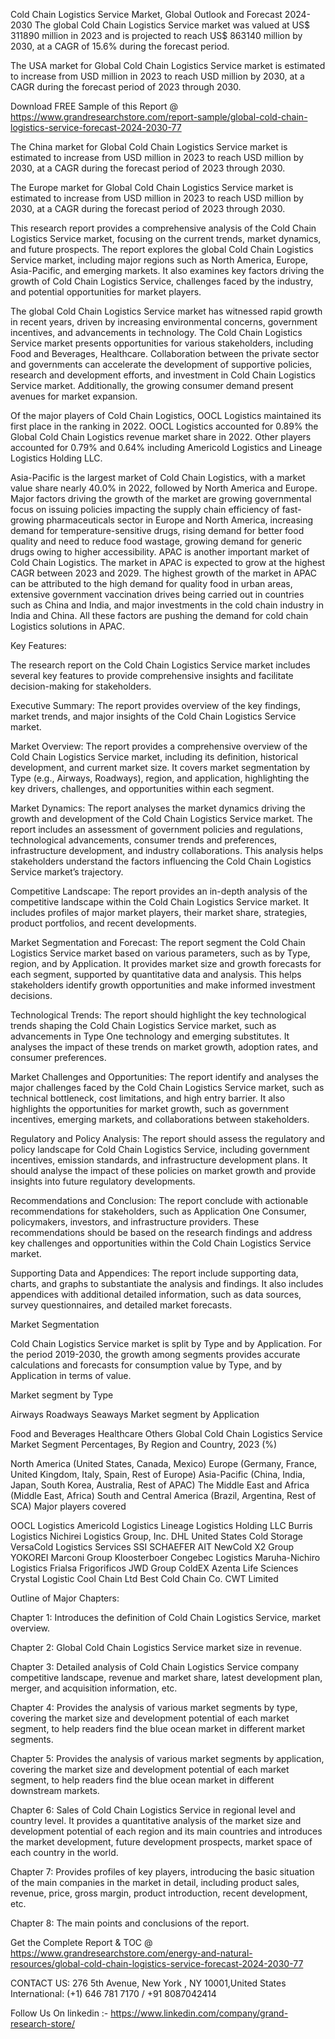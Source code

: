 Cold Chain Logistics Service Market, Global Outlook and Forecast 2024-2030
The global Cold Chain Logistics Service market was valued at US$ 311890 million in 2023 and is projected to reach US$ 863140 million by 2030, at a CAGR of 15.6% during the forecast period.

The USA market for Global Cold Chain Logistics Service market is estimated to increase from USD million in 2023 to reach USD million by 2030, at a CAGR during the forecast period of 2023 through 2030.

Download FREE Sample of this Report @ https://www.grandresearchstore.com/report-sample/global-cold-chain-logistics-service-forecast-2024-2030-77

The China market for Global Cold Chain Logistics Service market is estimated to increase from USD million in 2023 to reach USD million by 2030, at a CAGR during the forecast period of 2023 through 2030.

The Europe market for Global Cold Chain Logistics Service market is estimated to increase from USD million in 2023 to reach USD million by 2030, at a CAGR during the forecast period of 2023 through 2030.

This research report provides a comprehensive analysis of the Cold Chain Logistics Service market, focusing on the current trends, market dynamics, and future prospects. The report explores the global Cold Chain Logistics Service market, including major regions such as North America, Europe, Asia-Pacific, and emerging markets. It also examines key factors driving the growth of Cold Chain Logistics Service, challenges faced by the industry, and potential opportunities for market players.

The global Cold Chain Logistics Service market has witnessed rapid growth in recent years, driven by increasing environmental concerns, government incentives, and advancements in technology. The Cold Chain Logistics Service market presents opportunities for various stakeholders, including Food and Beverages, Healthcare. Collaboration between the private sector and governments can accelerate the development of supportive policies, research and development efforts, and investment in Cold Chain Logistics Service market. Additionally, the growing consumer demand present avenues for market expansion.

Of the major players of Cold Chain Logistics, OOCL Logistics maintained its first place in the ranking in 2022. OOCL Logistics accounted for 0.89% the Global Cold Chain Logistics revenue market share in 2022. Other players accounted for 0.79% and 0.64% including Americold Logistics and Lineage Logistics Holding LLC.

Asia-Pacific is the largest market of Cold Chain Logistics, with a market value share nearly 40.0% in 2022, followed by North America and Europe. Major factors driving the growth of the market are growing governmental focus on issuing policies impacting the supply chain efficiency of fast-growing pharmaceuticals sector in Europe and North America, increasing demand for temperature-sensitive drugs, rising demand for better food quality and need to reduce food wastage, growing demand for generic drugs owing to higher accessibility. APAC is another important market of Cold Chain Logistics. The market in APAC is expected to grow at the highest CAGR between 2023 and 2029. The highest growth of the market in APAC can be attributed to the high demand for quality food in urban areas, extensive government vaccination drives being carried out in countries such as China and India, and major investments in the cold chain industry in India and China. All these factors are pushing the demand for cold chain Logistics solutions in APAC.

Key Features:

The research report on the Cold Chain Logistics Service market includes several key features to provide comprehensive insights and facilitate decision-making for stakeholders.

Executive Summary: The report provides overview of the key findings, market trends, and major insights of the Cold Chain Logistics Service market.

Market Overview: The report provides a comprehensive overview of the Cold Chain Logistics Service market, including its definition, historical development, and current market size. It covers market segmentation by Type (e.g., Airways, Roadways), region, and application, highlighting the key drivers, challenges, and opportunities within each segment.

Market Dynamics: The report analyses the market dynamics driving the growth and development of the Cold Chain Logistics Service market. The report includes an assessment of government policies and regulations, technological advancements, consumer trends and preferences, infrastructure development, and industry collaborations. This analysis helps stakeholders understand the factors influencing the Cold Chain Logistics Service market’s trajectory.

Competitive Landscape: The report provides an in-depth analysis of the competitive landscape within the Cold Chain Logistics Service market. It includes profiles of major market players, their market share, strategies, product portfolios, and recent developments.

Market Segmentation and Forecast: The report segment the Cold Chain Logistics Service market based on various parameters, such as by Type, region, and by Application. It provides market size and growth forecasts for each segment, supported by quantitative data and analysis. This helps stakeholders identify growth opportunities and make informed investment decisions.

Technological Trends: The report should highlight the key technological trends shaping the Cold Chain Logistics Service market, such as advancements in Type One technology and emerging substitutes. It analyses the impact of these trends on market growth, adoption rates, and consumer preferences.

Market Challenges and Opportunities: The report identify and analyses the major challenges faced by the Cold Chain Logistics Service market, such as technical bottleneck, cost limitations, and high entry barrier. It also highlights the opportunities for market growth, such as government incentives, emerging markets, and collaborations between stakeholders.

Regulatory and Policy Analysis: The report should assess the regulatory and policy landscape for Cold Chain Logistics Service, including government incentives, emission standards, and infrastructure development plans. It should analyse the impact of these policies on market growth and provide insights into future regulatory developments.

Recommendations and Conclusion: The report conclude with actionable recommendations for stakeholders, such as Application One Consumer, policymakers, investors, and infrastructure providers. These recommendations should be based on the research findings and address key challenges and opportunities within the Cold Chain Logistics Service market.

Supporting Data and Appendices: The report include supporting data, charts, and graphs to substantiate the analysis and findings. It also includes appendices with additional detailed information, such as data sources, survey questionnaires, and detailed market forecasts.

Market Segmentation

Cold Chain Logistics Service market is split by Type and by Application. For the period 2019-2030, the growth among segments provides accurate calculations and forecasts for consumption value by Type, and by Application in terms of value.

Market segment by Type

Airways
Roadways
Seaways
Market segment by Application

Food and Beverages
Healthcare
Others
Global Cold Chain Logistics Service Market Segment Percentages, By Region and Country, 2023 (%)

North America (United States, Canada, Mexico)
Europe (Germany, France, United Kingdom, Italy, Spain, Rest of Europe)
Asia-Pacific (China, India, Japan, South Korea, Australia, Rest of APAC)
The Middle East and Africa (Middle East, Africa)
South and Central America (Brazil, Argentina, Rest of SCA)
Major players covered

OOCL Logistics
Americold Logistics
Lineage Logistics Holding LLC
Burris Logistics
Nichirei Logistics Group, Inc.
DHL
United States Cold Storage
VersaCold Logistics Services
SSI SCHAEFER
AIT
NewCold
X2 Group
YOKOREI
Marconi Group
Kloosterboer
Congebec Logistics
Maruha-Nichiro Logistics
Frialsa Frigorificos
JWD Group
ColdEX
Azenta Life Sciences
Crystal Logistic Cool Chain Ltd
Best Cold Chain Co.
CWT Limited

Outline of Major Chapters:

Chapter 1: Introduces the definition of Cold Chain Logistics Service, market overview.

Chapter 2: Global Cold Chain Logistics Service market size in revenue.

Chapter 3: Detailed analysis of Cold Chain Logistics Service company competitive landscape, revenue and market share, latest development plan, merger, and acquisition information, etc.

Chapter 4: Provides the analysis of various market segments by type, covering the market size and development potential of each market segment, to help readers find the blue ocean market in different market segments.

Chapter 5: Provides the analysis of various market segments by application, covering the market size and development potential of each market segment, to help readers find the blue ocean market in different downstream markets.

Chapter 6: Sales of Cold Chain Logistics Service in regional level and country level. It provides a quantitative analysis of the market size and development potential of each region and its main countries and introduces the market development, future development prospects, market space of each country in the world.

Chapter 7: Provides profiles of key players, introducing the basic situation of the main companies in the market in detail, including product sales, revenue, price, gross margin, product introduction, recent development, etc.

Chapter 8: The main points and conclusions of the report.

Get the Complete Report & TOC @ https://www.grandresearchstore.com/energy-and-natural-resources/global-cold-chain-logistics-service-forecast-2024-2030-77

CONTACT US:
276 5th Avenue, New York , NY 10001,United States
International: (+1) 646 781 7170 / +91 8087042414

Follow Us On linkedin :- https://www.linkedin.com/company/grand-research-store/

